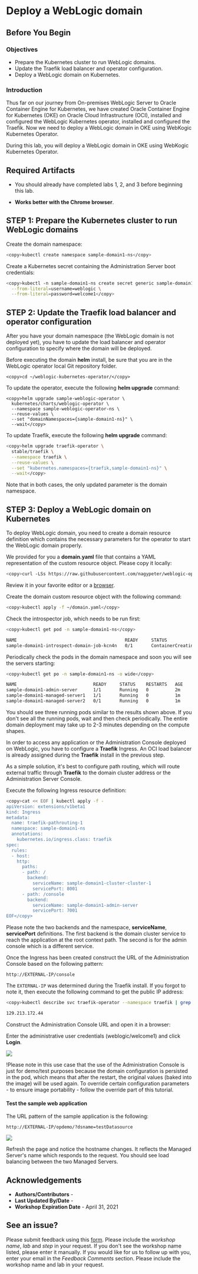 # Deploy a WebLogic domain  ###


## Before You Begin
### Objectives
- Prepare the Kubernetes cluster to run WebLogic domains.
- Update the Traefik load balancer and operator configuration.
- Deploy a WebLogic domain on Kubernetes.

### Introduction

Thus far on our journey from On-premises WebLogic Server to Oracle Container Engine for Kubernetes, we have created Oracle Container Engine for Kubernetes (OKE) on Oracle Cloud Infrastructure (OCI), installed and configured the WebLogic Kubernetes operator, installed and configured the Traefik. Now we need to deploy a WebLogic domain in OKE using WebKogic Kubernetes Operator.

During this lab, you will deploy a WebLogic domain in OKE using WebKogic Kubernetes Operator.

## Required Artifacts

- You should already have completed labs 1, 2, and 3 before beginning this lab.

- **Works better with the Chrome browser**.

## **STEP 1**: Prepare the Kubernetes cluster to run WebLogic domains  
Create the domain namespace:
```bash
<copy>kubectl create namespace sample-domain1-ns</copy>
```
Create a Kubernetes secret containing the Administration Server boot credentials:
```bash
<copy>kubectl -n sample-domain1-ns create secret generic sample-domain1-weblogic-credentials \
  --from-literal=username=weblogic \
  --from-literal=password=welcome1</copy>
```

## **STEP 2**: Update the Traefik load balancer and operator configuration ####

After you have your domain namespace (the WebLogic domain is not deployed yet), you have to update the load balancer and operator configuration to specify where the domain will be deployed.

Before executing the domain **helm** install, be sure that you are in the WebLogic operator local Git repository folder.

```
<copy>cd ~/weblogic-kubernetes-operator/</copy>
```
To update the operator, execute the following **helm upgrade** command:
```
<copy>helm upgrade sample-weblogic-operator \
  kubernetes/charts/weblogic-operator \
  --namespace sample-weblogic-operator-ns \
  --reuse-values \
  --set "domainNamespaces={sample-domain1-ns}" \
  --wait</copy>
```

To update Traefik, execute the following **helm upgrade** command:
```bash
<copy>helm upgrade traefik-operator \
  stable/traefik \
  --namespace traefik \
  --reuse-values \
  --set "kubernetes.namespaces={traefik,sample-domain1-ns}" \
  --wait</copy>
```
Note that in both cases, the only updated parameter is the domain namespace.

## **STEP 3**: Deploy a WebLogic domain on Kubernetes ####

To deploy WebLogic domain, you need to create a domain resource definition which contains the necessary parameters for the operator to start the WebLogic domain properly.

We provided for you a **domain.yaml** file that contains a YAML representation of the custom resource object. Please copy it locally:
```bash
<copy>curl -LSs https://raw.githubusercontent.com/nagypeter/weblogic-operator-tutorial/master/k8s/domain_short.yaml >~/domain.yaml</copy>
```
Review it in your favorite editor or a [browser](../domain.yaml).

Create the domain custom resource object with the following command:
```bash
<copy>kubectl apply -f ~/domain.yaml</copy>
```
Check the introspector job, which needs to be run first:
```bash
<copy>kubectl get pod -n sample-domain1-ns</copy>
```
```bash
NAME                                         READY     STATUS              RESTARTS   AGE
sample-domain1-introspect-domain-job-kcn4n   0/1       ContainerCreating   0          7s
```
Periodically check the pods in the domain namespace and soon you will see the servers starting:
```bash
<copy>kubectl get po -n sample-domain1-ns -o wide</copy>
```
```bash
NAME                             READY     STATUS    RESTARTS   AGE       IP            NODE            NOMINATED NODE
sample-domain1-admin-server      1/1       Running   0          2m        10.244.2.10   130.61.84.41    <none>
sample-domain1-managed-server1   1/1       Running   0          1m        10.244.2.11   130.61.84.41    <none>
sample-domain1-managed-server2   0/1       Running   0          1m        10.244.1.4    130.61.52.240   <none>
```
You should see three running pods similar to the results shown above. If you don't see all the running pods, wait and then check periodically. The entire domain deployment may take up to 2-3 minutes depending on the compute shapes.

In order to access any application or the Administration Console deployed on WebLogic, you have to configure a **Traefik** Ingress. An OCI load balancer is already assigned during the **Traefik** install in the previous step.

As a simple solution, it's best to configure path routing, which will route external traffic through **Traefik** to the domain cluster address or the Administration Server Console.

Execute the following Ingress resource definition:
```bash
<copy>cat << EOF | kubectl apply -f -
apiVersion: extensions/v1beta1
kind: Ingress
metadata:
  name: traefik-pathrouting-1
  namespace: sample-domain1-ns
  annotations:
    kubernetes.io/ingress.class: traefik
spec:
  rules:
  - host:
    http:
      paths:
      - path: /
        backend:
          serviceName: sample-domain1-cluster-cluster-1
          servicePort: 8001
      - path: /console
        backend:
          serviceName: sample-domain1-admin-server
          servicePort: 7001          
EOF</copy>
```


Please note the two backends and the namespace, **serviceName**, **servicePort** definitions. The first backend is the domain cluster service to reach the application at the root context path. The second is for the admin console which is a different service.

Once the Ingress has been created construct the URL of the Administration Console based on the following pattern:

`http://EXTERNAL-IP/console`

The `EXTERNAL-IP` was determined during the Traefik install. If you forgot to note it, then execute the following command to get the public IP address:
```bash
<copy>kubectl describe svc traefik-operator --namespace traefik | grep Ingress | awk '{print $3}'</copy>
```
```bash
129.213.172.44
```
Construct the Administration Console URL and open it in a browser:

Enter the administrative user credentials (weblogic/welcome1) and click **Login**.

![](images/deploy.domain/weblogic.console.login.png)

!Please note in this use case that the use of the Administration Console is just for demo/test purposes because the domain configuration is persisted in the pod, which means that after the restart, the original values (baked into the image) will be used again. To override certain configuration parameters - to ensure image portability - follow the override part of this tutorial.

#### Test the sample web application ####

The URL pattern of the sample application is the following:

`http://EXTERNAL-IP/opdemo/?dsname=testDatasource`

![](images/deploy.domain/webapp.png)

Refresh the page and notice the hostname changes. It reflects the Managed Server's name which responds to the request. You should see load balancing between the two Managed Servers.
## Acknowledgements

- **Authors/Contributors** - 
- **Last Updated By/Date** - 
- **Workshop Expiration Date** - April 31, 2021

## See an issue?
Please submit feedback using this [form](https://apexapps.oracle.com/pls/apex/f?p=133:1:::::P1_FEEDBACK:1). Please include the *workshop name*, *lab* and *step* in your request.  If you don't see the workshop name listed, please enter it manually. If you would like for us to follow up with you, enter your email in the *Feedback Comments* section.    Please include the workshop name and lab in your request.